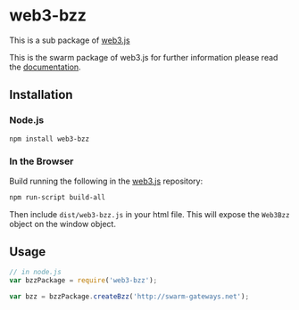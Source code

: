 # web3-bzz

This is a sub package of [web3.js][repo]

This is the swarm package of web3.js for further information please read the [documentation][docs].

## Installation

### Node.js

```bash
npm install web3-bzz
```

### In the Browser

Build running the following in the [web3.js][repo] repository:

```bash
npm run-script build-all
```

Then include `dist/web3-bzz.js` in your html file.
This will expose the `Web3Bzz` object on the window object.


## Usage

```js
// in node.js
var bzzPackage = require('web3-bzz');

var bzz = bzzPackage.createBzz('http://swarm-gateways.net');
```


[docs]: http://web3js.readthedocs.io/en/1.0/
[repo]: https://github.com/ethereum/web3.js


